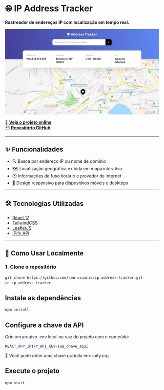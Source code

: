 # 🌐 IP Address Tracker

**Rastreador de endereços IP com localização em tempo real.**

![Imagem Ilustrativa](design/desktop-design.jpg)

🔗 [**Veja o projeto online**](https://ip-address-tracker-master-wine.vercel.app/)  
📦 [**Repositório GitHub**](https://github.com/alisonschatz/ip-address-tracker-master)

---

## ✨ Funcionalidades

- 🔍 Busca por endereço IP ou nome de domínio  
- 🗺️ Localização geográfica exibida em mapa interativo  
- 🕐 Informações de fuso horário e provedor de internet  
- 📱 Design responsivo para dispositivos móveis e desktops  

---

## 🛠️ Tecnologias Utilizadas

- [React 17](https://reactjs.org/)  
- [TailwindCSS](https://tailwindcss.com/)  
- [LeafletJS](https://leafletjs.com/)  
- [IPify API](https://www.ipify.org/)

---

## 🚀 Como Usar Localmente

### 1. Clone o repositório

```bash
git clone https://github.com/seu-usuario/ip-address-tracker.git
cd ip-address-tracker
```

## Instale as dependências
```bash
npm install
```

## Configure a chave da API
Crie um arquivo .env.local na raiz do projeto com o conteúdo:

```bash
REACT_APP_IPIFY_API_KEY=sua_chave_aqui
```
🔑 Você pode obter uma chave gratuita em: ipify.org

## Execute o projeto
```bash
npm start
```
